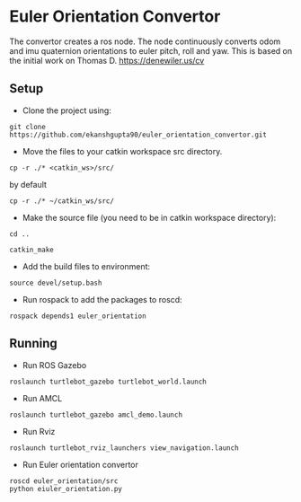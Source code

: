 # Euler Orientation Convertor
The convertor creates a ros node. The node continuously converts odom and imu quaternion orientations to euler pitch, roll and yaw. This is based on the initial work on Thomas D. <https://denewiler.us/cv>

## Setup

- Clone the project using:
```
git clone https://github.com/ekanshgupta90/euler_orientation_convertor.git
```

- Move the files to your catkin workspace src directory.
```
cp -r ./* <catkin_ws>/src/
```

by default
```
cp -r ./* ~/catkin_ws/src/
```

- Make the source file (you need to be in catkin workspace directory):
```
cd ..

catkin_make
```

- Add the build files to environment:
```
source devel/setup.bash
```

- Run rospack to add the packages to roscd:
```
rospack depends1 euler_orientation
```

## Running

- Run ROS Gazebo
```
roslaunch turtlebot_gazebo turtlebot_world.launch
```

- Run AMCL
```
roslaunch turtlebot_gazebo amcl_demo.launch
```

- Run Rviz
```
roslaunch turtlebot_rviz_launchers view_navigation.launch
```

- Run Euler orientation convertor
```
roscd euler_orientation/src
python eiuler_orientation.py
```

